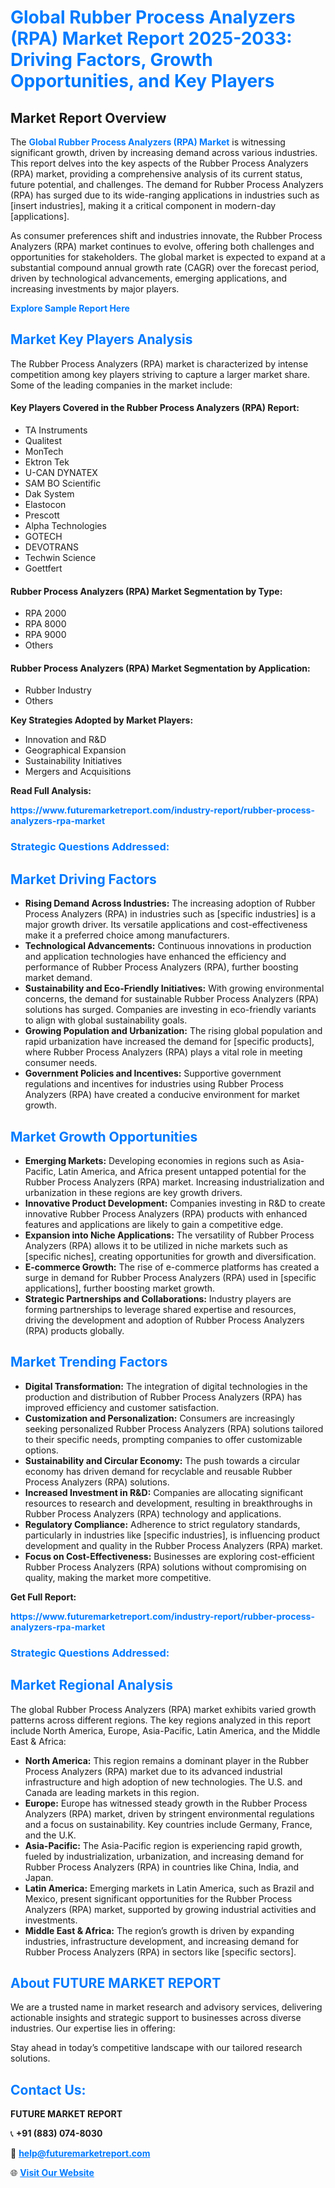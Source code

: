 <h1 style="color: #007BFF;">Global Rubber Process Analyzers (RPA) Market Report 2025-2033: Driving Factors, Growth Opportunities, and Key Players</h1>

<section id="overview">
<h2>Market Report Overview</h2>
<p>The <a href="https://www.futuremarketreport.com/industry-report/rubber-process-analyzers-rpa-market" style="color: #007BFF; text-decoration: none;"><strong>Global Rubber Process Analyzers (RPA) Market</strong></a> is witnessing significant growth, driven by increasing demand across various industries. This report delves into the key aspects of the Rubber Process Analyzers (RPA) market, providing a comprehensive analysis of its current status, future potential, and challenges. The demand for Rubber Process Analyzers (RPA) has surged due to its wide-ranging applications in industries such as [insert industries], making it a critical component in modern-day [applications].</p>
<p>As consumer preferences shift and industries innovate, the Rubber Process Analyzers (RPA) market continues to evolve, offering both challenges and opportunities for stakeholders. The global market is expected to expand at a substantial compound annual growth rate (CAGR) over the forecast period, driven by technological advancements, emerging applications, and increasing investments by major players.</p>
</section>

<section id="overview">
<p><a href="https://www.futuremarketreport.com/request-sample/reportId=105749" style="color: #007BFF; text-decoration: none;"><strong>Explore Sample Report Here</strong></a></p>
</section>

<section id="key-players">
<h2 style="color: #007BFF;">Market Key Players Analysis</h2>
<p>The Rubber Process Analyzers (RPA) market is characterized by intense competition among key players striving to capture a larger market share. Some of the leading companies in the market include:</p>
<h4>Key Players Covered in the Rubber Process Analyzers (RPA) Report:</h4>
<ul><li>TA Instruments</li><li>Qualitest</li><li>MonTech</li><li>Ektron Tek</li><li>U-CAN DYNATEX</li><li>SAM BO Scientific</li><li>Dak System</li><li>Elastocon</li><li>Prescott</li><li>Alpha Technologies</li><li>GOTECH</li><li>DEVOTRANS</li><li>Techwin Science</li><li>Goettfert</li></ul>
<h4>Rubber Process Analyzers (RPA) Market Segmentation by Type:</h4>
<ul><li>RPA 2000</li><li>RPA 8000</li><li>RPA 9000</li><li>Others</li></ul>

<h4>Rubber Process Analyzers (RPA) Market Segmentation by Application:</h4>
<ul><li>Rubber Industry</li><li>Others</li></ul>
<p><strong>Key Strategies Adopted by Market Players:</strong></p>
<ul>
<li>Innovation and R&D</li>
<li>Geographical Expansion</li>
<li>Sustainability Initiatives</li>
<li>Mergers and Acquisitions</li>
</ul>
</section>

<section>
<p><strong>Read Full Analysis: </strong></p><a href="https://www.futuremarketreport.com/industry-report/rubber-process-analyzers-rpa-market" style="color: #007BFF; text-decoration: none;"><strong>https://www.futuremarketreport.com/industry-report/rubber-process-analyzers-rpa-market</strong></a>
<h3 style="color: #007BFF;">Strategic Questions Addressed:</h3>
</section>

<section id="driving-factors">
<h2 style="color: #007BFF;">Market Driving Factors</h2>
<ul>
<li><strong>Rising Demand Across Industries:</strong> The increasing adoption of Rubber Process Analyzers (RPA) in industries such as [specific industries] is a major growth driver. Its versatile applications and cost-effectiveness make it a preferred choice among manufacturers.</li>
<li><strong>Technological Advancements:</strong> Continuous innovations in production and application technologies have enhanced the efficiency and performance of Rubber Process Analyzers (RPA), further boosting market demand.</li>
<li><strong>Sustainability and Eco-Friendly Initiatives:</strong> With growing environmental concerns, the demand for sustainable Rubber Process Analyzers (RPA) solutions has surged. Companies are investing in eco-friendly variants to align with global sustainability goals.</li>
<li><strong>Growing Population and Urbanization:</strong> The rising global population and rapid urbanization have increased the demand for [specific products], where Rubber Process Analyzers (RPA) plays a vital role in meeting consumer needs.</li>
<li><strong>Government Policies and Incentives:</strong> Supportive government regulations and incentives for industries using Rubber Process Analyzers (RPA) have created a conducive environment for market growth.</li>
</ul>
</section>

<section id="growth-opportunities">
<h2 style="color: #007BFF;">Market Growth Opportunities</h2>
<ul>
<li><strong>Emerging Markets:</strong> Developing economies in regions such as Asia-Pacific, Latin America, and Africa present untapped potential for the Rubber Process Analyzers (RPA) market. Increasing industrialization and urbanization in these regions are key growth drivers.</li>
<li><strong>Innovative Product Development:</strong> Companies investing in R&D to create innovative Rubber Process Analyzers (RPA) products with enhanced features and applications are likely to gain a competitive edge.</li>
<li><strong>Expansion into Niche Applications:</strong> The versatility of Rubber Process Analyzers (RPA) allows it to be utilized in niche markets such as [specific niches], creating opportunities for growth and diversification.</li>
<li><strong>E-commerce Growth:</strong> The rise of e-commerce platforms has created a surge in demand for Rubber Process Analyzers (RPA) used in [specific applications], further boosting market growth.</li>
<li><strong>Strategic Partnerships and Collaborations:</strong> Industry players are forming partnerships to leverage shared expertise and resources, driving the development and adoption of Rubber Process Analyzers (RPA) products globally.</li>
</ul>
</section>

<section id="trending-factors">
<h2 style="color: #007BFF;">Market Trending Factors</h2>
<ul>
<li><strong>Digital Transformation:</strong> The integration of digital technologies in the production and distribution of Rubber Process Analyzers (RPA) has improved efficiency and customer satisfaction.</li>
<li><strong>Customization and Personalization:</strong> Consumers are increasingly seeking personalized Rubber Process Analyzers (RPA) solutions tailored to their specific needs, prompting companies to offer customizable options.</li>
<li><strong>Sustainability and Circular Economy:</strong> The push towards a circular economy has driven demand for recyclable and reusable Rubber Process Analyzers (RPA) solutions.</li>
<li><strong>Increased Investment in R&D:</strong> Companies are allocating significant resources to research and development, resulting in breakthroughs in Rubber Process Analyzers (RPA) technology and applications.</li>
<li><strong>Regulatory Compliance:</strong> Adherence to strict regulatory standards, particularly in industries like [specific industries], is influencing product development and quality in the Rubber Process Analyzers (RPA) market.</li>
<li><strong>Focus on Cost-Effectiveness:</strong> Businesses are exploring cost-efficient Rubber Process Analyzers (RPA) solutions without compromising on quality, making the market more competitive.</li>
</ul>
</section>

<section>
<p><strong>Get Full Report: </strong></p><a href="https://www.futuremarketreport.com/industry-report/rubber-process-analyzers-rpa-market" style="color: #007BFF; text-decoration: none;"><strong>https://www.futuremarketreport.com/industry-report/rubber-process-analyzers-rpa-market</strong></a>
<h3 style="color: #007BFF;">Strategic Questions Addressed:</h3>
</section>


<section id="regional-analysis">
<h2 style="color: #007BFF;">Market Regional Analysis</h2>
<p>The global Rubber Process Analyzers (RPA) market exhibits varied growth patterns across different regions. The key regions analyzed in this report include North America, Europe, Asia-Pacific, Latin America, and the Middle East & Africa:</p>
<ul>
<li><strong>North America:</strong> This region remains a dominant player in the Rubber Process Analyzers (RPA) market due to its advanced industrial infrastructure and high adoption of new technologies. The U.S. and Canada are leading markets in this region.</li>
<li><strong>Europe:</strong> Europe has witnessed steady growth in the Rubber Process Analyzers (RPA) market, driven by stringent environmental regulations and a focus on sustainability. Key countries include Germany, France, and the U.K.</li>
<li><strong>Asia-Pacific:</strong> The Asia-Pacific region is experiencing rapid growth, fueled by industrialization, urbanization, and increasing demand for Rubber Process Analyzers (RPA) in countries like China, India, and Japan.</li>
<li><strong>Latin America:</strong> Emerging markets in Latin America, such as Brazil and Mexico, present significant opportunities for the Rubber Process Analyzers (RPA) market, supported by growing industrial activities and investments.</li>
<li><strong>Middle East & Africa:</strong> The region’s growth is driven by expanding industries, infrastructure development, and increasing demand for Rubber Process Analyzers (RPA) in sectors like [specific sectors].</li>
</ul>
</section>

<footer>
<h2 style="color: #007BFF;">About FUTURE MARKET REPORT</h2>
<p>We are a trusted name in market research and advisory services, delivering actionable insights and strategic support to businesses across diverse industries. Our expertise lies in offering:</p>

<p>Stay ahead in today’s competitive landscape with our tailored research solutions.</p>

<h2 style="color: #007BFF;">Contact Us:</h2>
<p><strong>FUTURE MARKET REPORT</strong></p>
<p>📞 <strong>+91 (883) 074-8030</strong></p>
<p>📧 <strong><a href="mailto:help@futuremarketreport.com" style="color: #007BFF;">help@futuremarketreport.com</a></strong></p>
<p>🌐 <strong><a href="https://www.futuremarketreport.com/" style="color: #007BFF;">Visit Our Website</a></strong></p>
</footer>